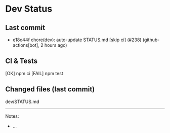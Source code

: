 # Dev Status

## Last commit
- e18c44f chore(dev): auto-update STATUS.md [skip ci] (#238) (github-actions[bot], 2 hours ago)
## CI & Tests
[OK] npm ci
[FAIL] npm test

## Changed files (last commit)
dev/STATUS.md

---
Notes:
- ...
